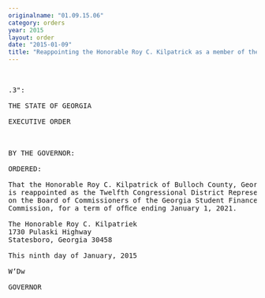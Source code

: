 ```yaml
---
originalname: "01.09.15.06"
category: orders
year: 2015
layout: order
date: "2015-01-09"
title: "Reappointing the Honorable Roy C. Kilpatrick as a member of the Board of Commissioners of the Georgia Student Finance Commission"
---
```

<pre>
 

.3":

THE STATE OF GEORGIA

EXECUTIVE ORDER

 

BY THE GOVERNOR:

ORDERED:

That the Honorable Roy C. Kilpatrick of Bulloch County, Georgia,
is reappointed as the Twelfth Congressional District Representative
on the Board of Commissioners of the Georgia Student Finance
Commission, for a term of ofﬁce ending January 1, 2021.

The Honorable Roy C. Kilpatriek
1730 Pulaski Highway
Statesboro, Georgia 30458

This ninth day of January, 2015

W‘Dw

GOVERNOR

 

 

 

 

</pre>

